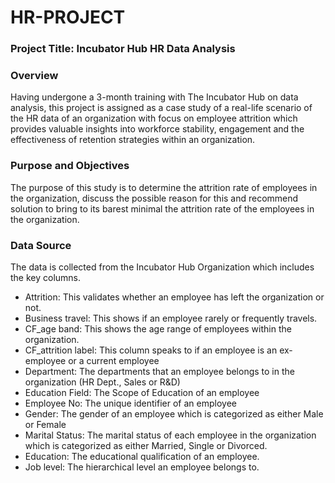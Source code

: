 # HR-PROJECT

### Project Title: Incubator Hub HR Data Analysis


### Overview
Having undergone a 3-month training with The Incubator Hub on data analysis, this project is assigned as a case study of a real-life scenario of the HR data of an organization with focus on employee attrition which provides valuable insights into workforce stability, engagement and the effectiveness of retention strategies within an organization. 


### Purpose and Objectives
The purpose of this study is to determine the attrition rate of employees in the organization, discuss the possible reason for this and recommend solution to bring to its barest minimal the attrition rate of the employees in the organization.


### Data Source
The data is collected from the Incubator Hub Organization which includes the key columns.
- Attrition: This validates whether an employee has left the organization or not.
- Business travel: This shows if an employee rarely or frequently travels.
- CF_age band: This shows the age range of employees within the organization.
- CF_attrition label: This column speaks to if an employee is an ex-employee or a current employee
- Department: The departments that an employee belongs to in the organization (HR Dept., Sales or R&D)
- Education Field: The Scope of Education of an employee
- Employee No: The unique identifier of an employee
- Gender: The gender of an employee which is categorized as either Male or Female
- Marital Status: The marital status of each employee in the organization which is categorized as either Married, Single or Divorced.
- Education: The educational qualification of an employee.
- Job level: The hierarchical level an employee belongs to.
